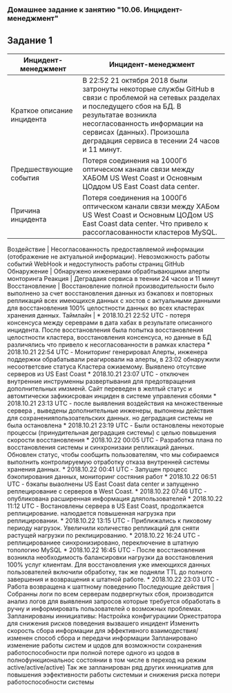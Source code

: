### Домашнее задание к занятию "10.06. Инцидент-менеджмент"

## Задание 1

Инцидент-менеджмент | Инцидент-менеджмент
------------- | -------------
Краткое описание инцидента  | В 22:52 21 октября 2018 были затронуты некоторые службы GitHub в связи с проблемой на сетевых разделах и последущего сбоя на БД. В результатае                                      возникла несогласованность информации на сервисах (данных). Произошла деградация сервиса в тесении 24 часов и 11 минут.
Предшествующие события  | Потеря соединения на 1000Гб оптическом канали связи между ХАБОМ US West Coast и Основным ЦОддом US East Coast data center.
Причина инцидента  | Потеря соединения на 1000Гб оптическом канали связи между ХАБом US West Coast и Основным ЦОДом US East Coast data center. Что привело к рассогласованности                          кластеров MySQL.

Воздействие  | Несогласованность предоставляемой информации (отображение не актуальной информации). Невозможность работы событий WebHook и недоступность работы страниц GitHub
Обнаружение  | 	Обнаружено инженерами обрабтывающими алерты монторинга
Реакция  | Деградаия сервиса в теении 24 часов и 11 минут
Восстановление  | Восстановление полной производительности было выполнено за счет восстановления данных из бэкаповх и повторных репликаций всех имеющихся данных с хостов с                           актуальными данными для восстановления 100% целостности данных во всех кластерах хранения данных.
Таймлайн  |  * 2018.10.21 22:52 UTC - потеря консенсуса между сереврами в дата хабах в результате описанного инцидента. После восстановления была попытка восстановления                       целостности кластера, восстановления консенсуса, но данные в БД различялись что привело к несогласованности в рамках кластера
             * 2018.10.21 22:54 UTC - Мониторинг генерировал Алерты, инженера поддержки обрабатывали реагировали на алерты, в 23:02 обнаружили несоответсвие статуса Кластера                 ожиаемому. Выявлено отсутсвие серверов из US East Coast
             * 2018.10.21 23:07 UTC - отключен внутренние инструменны развертывания для предотвращения дополнительных имзменй. Сайт переведен в желтый статус и автомтически                   зафикисрован инциден в системе управления сбоями
             * 2018.10.21 23:13 UTC - после выявления воздействия на множественные сервера , выведены дополнительные инженеры, выпонены действия для сохраненияпользоательских                 данных. но деградация системы не была остановлена
             * 2018.10.21 23:19 UTC - Были остановлены некоторые процессы (принудительная деградация системы) с целью повышения скорости восстановления
             * 2018.10.22 00:05 UTC - Разработка плана по восстановления системы и синхронизаии репликаций данных. Обновлен статус, чтобы сообщить пользователям, что мы                       собираемся выполнить контролируемую отработку отказа внутренней системы хранения данных.
             * 2018.10.22 00:41 UTC - Запущен процесс бэкопирования данных, мониторинг состяния работ
             * 2018.10.22 06:51 UTC - бэкапы выаолнены US East Coast data center и запущенно реплецирование с серверов в West Coast.
             * 2018.10.22 07:46 UTC - опубликована расширенная информация дляпользователей
             * 2018.10.22 11:12 UTC - Востановлены сервера в US East Coast, продолжается реплицирование. налюдается повышенная нагрузка при реплицировании.
             * 2018.10.22 13:15 UTC - Приближались к пиковому периоду нагрузок. Увеличили количество репликаций для сняти растущей нагрузки по реклицированию.
             * 2018.10.22 16:24 UTC - реплицированиее синхронизировано, переключение в штатную топологию MySQL
             * 2018.10.22 16:45 UTC - После восстановления возникла необходимость балансировки нагрузки да восстановления 100% услуг клиентам. Для восстановления уже имеющихся               данных пользователей включили обработку, так же подняли TTL до полного завершения и возвращения к штатной работе.
             * 2018.10.22 23:03 UTC - Работа возвращена к шаттному поведению
Последующие действия	| Собранны логи по всем серверам подвергнутых сбоя, производится анализ логов для выявления запросов которые требуется обработать в ручну и информировать                         пользователей о возможных проблемах.
                        Запланированы иннициативы:
                        Настройка конфигурациии Оркестратора для снижения рисков поведения вызвашего инцидент
                        Изменить скорость сбора информации для эффективного взаимодествия/ изменен способ сбора и передачи информации
                        Запланировано изменение работы систем и цодов для возможности сохранения работоспособности при полной потере одного из цодов в полнофункциональнос                               состоянии в том числе в переход на режим active/active/active)
                        Так же запланирован ряд других иннициатив для повышения ээфективности работы системыи и снижения риска потери работоспособности системы
